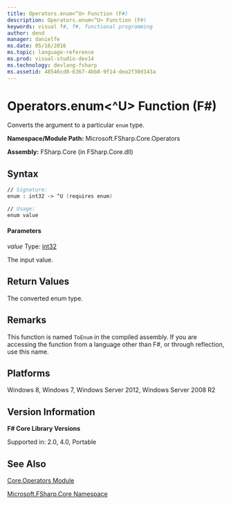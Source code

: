 ```yaml
---
title: Operators.enum<^U> Function (F#)
description: Operators.enum<^U> Function (F#)
keywords: visual f#, f#, functional programming
author: dend
manager: danielfe
ms.date: 05/16/2016
ms.topic: language-reference
ms.prod: visual-studio-dev14
ms.technology: devlang-fsharp
ms.assetid: 48546cd8-6367-4bb8-9f14-dea2f30d143a
---
```


# Operators.enum<^U> Function (F#)

Converts the argument to a particular `enum` type.

**Namespace/Module Path:** Microsoft.FSharp.Core.Operators

**Assembly:** FSharp.Core (in FSharp.Core.dll)


## Syntax

```fsharp
// Signature:
enum : int32 -> ^U (requires enum)

// Usage:
enum value
```

#### Parameters
*value*
Type: [int32](https://msdn.microsoft.com/library/6ab0ea34-03db-4874-a265-bef9c64f8eff)


The input value.

## Return Values

The converted enum type.

## Remarks
This function is named `ToEnum` in the compiled assembly. If you are accessing the function from a language other than F#, or through reflection, use this name.

## Platforms
Windows 8, Windows 7, Windows Server 2012, Windows Server 2008 R2

## Version Information
**F# Core Library Versions**

Supported in: 2.0, 4.0, Portable

## See Also
[Core.Operators Module](Core.Operators-Module-%5BFSharp%5D.md)

[Microsoft.FSharp.Core Namespace](Microsoft.FSharp.Core-Namespace-%5BFSharp%5D.md)
